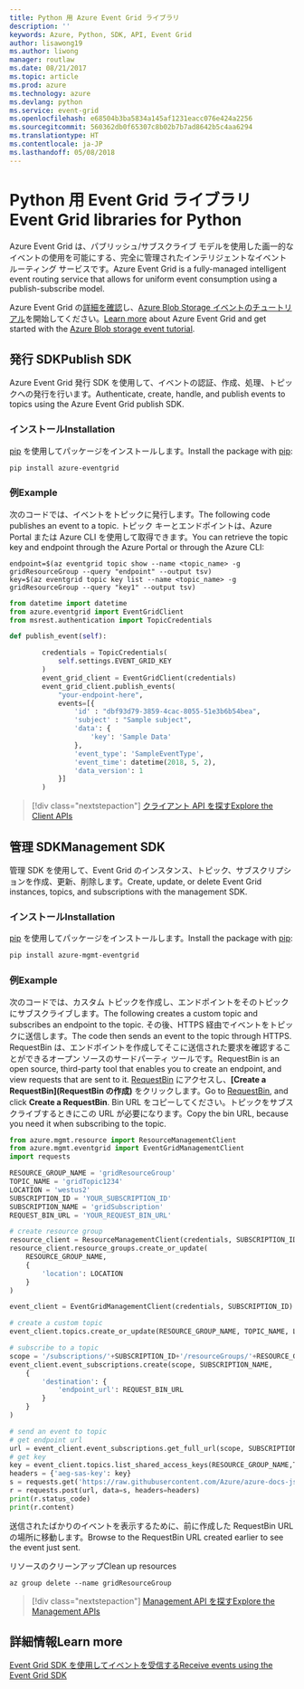 ```yaml
---
title: Python 用 Azure Event Grid ライブラリ
description: ''
keywords: Azure, Python, SDK, API, Event Grid
author: lisawong19
ms.author: liwong
manager: routlaw
ms.date: 08/21/2017
ms.topic: article
ms.prod: azure
ms.technology: azure
ms.devlang: python
ms.service: event-grid
ms.openlocfilehash: e68504b3ba5834a145af1231eacc076e424a2256
ms.sourcegitcommit: 560362db0f65307c8b02b7b7ad8642b5c4aa6294
ms.translationtype: HT
ms.contentlocale: ja-JP
ms.lasthandoff: 05/08/2018
---
```

# <a name="event-grid-libraries-for-python"></a><span data-ttu-id="777db-103">Python 用 Event Grid ライブラリ</span><span class="sxs-lookup"><span data-stu-id="777db-103">Event Grid libraries for Python</span></span>


<span data-ttu-id="777db-104">Azure Event Grid は、パブリッシュ/サブスクライブ モデルを使用した画一的なイベントの使用を可能にする、完全に管理されたインテリジェントなイベント ルーティング サービスです。</span><span class="sxs-lookup"><span data-stu-id="777db-104">Azure Event Grid is a fully-managed intelligent event routing service that allows for uniform event consumption using a publish-subscribe model.</span></span>

<span data-ttu-id="777db-105">Azure Event Grid の[詳細を確認](/azure/event-grid/overview)し、[Azure Blob Storage イベントのチュートリアル](/azure/storage/blobs/storage-blob-event-quickstart)を開始してください。</span><span class="sxs-lookup"><span data-stu-id="777db-105">[Learn more](/azure/event-grid/overview) about Azure Event Grid and get started with the [Azure Blob storage event tutorial](/azure/storage/blobs/storage-blob-event-quickstart).</span></span> 

## <a name="publish-sdk"></a><span data-ttu-id="777db-106">発行 SDK</span><span class="sxs-lookup"><span data-stu-id="777db-106">Publish SDK</span></span>

<span data-ttu-id="777db-107">Azure Event Grid 発行 SDK を使用して、イベントの認証、作成、処理、トピックへの発行を行います。</span><span class="sxs-lookup"><span data-stu-id="777db-107">Authenticate, create, handle, and publish events to topics using the Azure Event Grid publish SDK.</span></span>

### <a name="installation"></a><span data-ttu-id="777db-108">インストール</span><span class="sxs-lookup"><span data-stu-id="777db-108">Installation</span></span> 

<span data-ttu-id="777db-109">[pip](https://pip.pypa.io/en/stable/quickstart/) を使用してパッケージをインストールします。</span><span class="sxs-lookup"><span data-stu-id="777db-109">Install the package with [pip](https://pip.pypa.io/en/stable/quickstart/):</span></span>

```bash
pip install azure-eventgrid
```

### <a name="example"></a><span data-ttu-id="777db-110">例</span><span class="sxs-lookup"><span data-stu-id="777db-110">Example</span></span> 

<span data-ttu-id="777db-111">次のコードでは、イベントをトピックに発行します。</span><span class="sxs-lookup"><span data-stu-id="777db-111">The following code publishes an event to a topic.</span></span> <span data-ttu-id="777db-112">トピック キーとエンドポイントは、Azure Portal または Azure CLI を使用して取得できます。</span><span class="sxs-lookup"><span data-stu-id="777db-112">You can retrieve the topic key and endpoint through the Azure Portal or through the Azure CLI:</span></span>

```azurecli-interactive
endpoint=$(az eventgrid topic show --name <topic_name> -g gridResourceGroup --query "endpoint" --output tsv)
key=$(az eventgrid topic key list --name <topic_name> -g gridResourceGroup --query "key1" --output tsv)
```

```python
from datetime import datetime
from azure.eventgrid import EventGridClient
from msrest.authentication import TopicCredentials

def publish_event(self):

        credentials = TopicCredentials(
            self.settings.EVENT_GRID_KEY
        )
        event_grid_client = EventGridClient(credentials)
        event_grid_client.publish_events(
            "your-endpoint-here",
            events=[{
                'id' : "dbf93d79-3859-4cac-8055-51e3b6b54bea",
                'subject' : "Sample subject",
                'data': {
                    'key': 'Sample Data'
                },
                'event_type': 'SampleEventType',
                'event_time': datetime(2018, 5, 2),
                'data_version': 1
            }]
        )
```

> [!div class="nextstepaction"]
> [<span data-ttu-id="777db-113">クライアント API を探す</span><span class="sxs-lookup"><span data-stu-id="777db-113">Explore the Client APIs</span></span>](/python/api/overview/azure/eventgrid/client)

## <a name="management-sdk"></a><span data-ttu-id="777db-114">管理 SDK</span><span class="sxs-lookup"><span data-stu-id="777db-114">Management SDK</span></span>

<span data-ttu-id="777db-115">管理 SDK を使用して、Event Grid のインスタンス、トピック、サブスクリプションを作成、更新、削除します。</span><span class="sxs-lookup"><span data-stu-id="777db-115">Create, update, or delete Event Grid instances, topics, and subscriptions with the management SDK.</span></span>

### <a name="installation"></a><span data-ttu-id="777db-116">インストール</span><span class="sxs-lookup"><span data-stu-id="777db-116">Installation</span></span> 

<span data-ttu-id="777db-117">[pip](https://pip.pypa.io/en/stable/quickstart/) を使用してパッケージをインストールします。</span><span class="sxs-lookup"><span data-stu-id="777db-117">Install the package with [pip](https://pip.pypa.io/en/stable/quickstart/):</span></span>

```bash
pip install azure-mgmt-eventgrid
```

### <a name="example"></a><span data-ttu-id="777db-118">例</span><span class="sxs-lookup"><span data-stu-id="777db-118">Example</span></span>

<span data-ttu-id="777db-119">次のコードでは、カスタム トピックを作成し、エンドポイントをそのトピックにサブスクライブします。</span><span class="sxs-lookup"><span data-stu-id="777db-119">The following creates a custom topic and subscribes an endpoint to the topic.</span></span> <span data-ttu-id="777db-120">その後、HTTPS 経由でイベントをトピックに送信します。</span><span class="sxs-lookup"><span data-stu-id="777db-120">The code then sends an event to the topic through HTTPS.</span></span>
<span data-ttu-id="777db-121">RequestBin は、エンドポイントを作成してそこに送信された要求を確認することができるオープン ソースのサードパーティ ツールです。</span><span class="sxs-lookup"><span data-stu-id="777db-121">RequestBin is an open source, third-party tool that enables you to create an endpoint, and view requests that are sent to it.</span></span> <span data-ttu-id="777db-122">[RequestBin](https://requestb.in/) にアクセスし、**[Create a RequestBin]\(RequestBin の作成\)** をクリックします。</span><span class="sxs-lookup"><span data-stu-id="777db-122">Go to [RequestBin](https://requestb.in/), and click **Create a RequestBin**.</span></span> <span data-ttu-id="777db-123">Bin URL をコピーしてください。トピックをサブスクライブするときにこの URL が必要になります。</span><span class="sxs-lookup"><span data-stu-id="777db-123">Copy the bin URL, because you need it when subscribing to the topic.</span></span>

```python
from azure.mgmt.resource import ResourceManagementClient
from azure.mgmt.eventgrid import EventGridManagementClient
import requests

RESOURCE_GROUP_NAME = 'gridResourceGroup'
TOPIC_NAME = 'gridTopic1234'
LOCATION = 'westus2'
SUBSCRIPTION_ID = 'YOUR_SUBSCRIPTION_ID'
SUBSCRIPTION_NAME = 'gridSubscription'
REQUEST_BIN_URL = 'YOUR_REQUEST_BIN_URL'

# create resource group
resource_client = ResourceManagementClient(credentials, SUBSCRIPTION_ID)
resource_client.resource_groups.create_or_update(
    RESOURCE_GROUP_NAME,
    {
        'location': LOCATION
    }
)

event_client = EventGridManagementClient(credentials, SUBSCRIPTION_ID)

# create a custom topic
event_client.topics.create_or_update(RESOURCE_GROUP_NAME, TOPIC_NAME, LOCATION)

# subscribe to a topic
scope = '/subscriptions/'+SUBSCRIPTION_ID+'/resourceGroups/'+RESOURCE_GROUP_NAME+'/providers/Microsoft.EventGrid/topics/'+TOPIC_NAME
event_client.event_subscriptions.create(scope, SUBSCRIPTION_NAME,
    {
        'destination': {
            'endpoint_url': REQUEST_BIN_URL
        }
    }
)

# send an event to topic
# get endpoint url
url = event_client.event_subscriptions.get_full_url(scope, SUBSCRIPTION_NAME).endpoint_url
# get key
key = event_client.topics.list_shared_access_keys(RESOURCE_GROUP_NAME,TOPIC_NAME).key1
headers = {'aeg-sas-key': key}
s = requests.get('https://raw.githubusercontent.com/Azure/azure-docs-json-samples/master/event-grid/customevent.json')
r = requests.post(url, data=s, headers=headers)
print(r.status_code)
print(r.content)
```
<span data-ttu-id="777db-124">送信されたばかりのイベントを表示するために、前に作成した RequestBin URL の場所に移動します。</span><span class="sxs-lookup"><span data-stu-id="777db-124">Browse to the RequestBin URL created earlier to see the event just sent.</span></span>

<span data-ttu-id="777db-125">リソースのクリーンアップ</span><span class="sxs-lookup"><span data-stu-id="777db-125">Clean up resources</span></span>
```azurecli-interactive
az group delete --name gridResourceGroup
```

> [!div class="nextstepaction"]
> [<span data-ttu-id="777db-126">Management API を探す</span><span class="sxs-lookup"><span data-stu-id="777db-126">Explore the Management APIs</span></span>](/python/api/overview/azure/eventgrid/management)

## <a name="learn-more"></a><span data-ttu-id="777db-127">詳細情報</span><span class="sxs-lookup"><span data-stu-id="777db-127">Learn more</span></span>

[<span data-ttu-id="777db-128">Event Grid SDK を使用してイベントを受信する</span><span class="sxs-lookup"><span data-stu-id="777db-128">Receive events using the Event Grid SDK</span></span>](/azure/event-grid/receive-events)